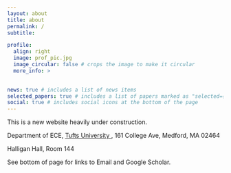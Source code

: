 ```yaml
---
layout: about
title: about
permalink: /
subtitle: 

profile:
  align: right
  image: prof_pic.jpg
  image_circular: false # crops the image to make it circular
  more_info: >
    

news: true # includes a list of news items
selected_papers: true # includes a list of papers marked as "selected={true}"
social: true # includes social icons at the bottom of the page
---
```


This is a new website heavily under construction.

<p> Department of ECE, <a href='https://engineering.tufts.edu/ece/'> Tufts University </a>, 161 College Ave, Medford, MA 02464 </p>
<p> Halligan Hall, Room 144 </p>
See bottom of page for links to Email and Google Scholar. 